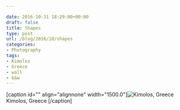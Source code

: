 ```yaml
---

date: 2016-10-31 18:29:00+00:00
draft: false
title: Shapes
type: post
url: /blog/2016/10/shapes
categories:
- Photography
tags:
- Kimolos
- Greece
- wall
- b&w
---
```


[caption id="" align="alignnone" width="1500.0"]![ Kimolos, Greece ](/images/2016-10-31-201610shapes/20160831-DSCF3409.jpg)
 Kimolos, Greece [/caption]
